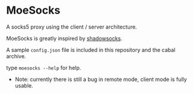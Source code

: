 MoeSocks
========


A socks5 proxy using the client / server architecture.

MoeSocks is greatly inspired by [shadowsocks].

A sample `config.json` file is included in this repository and the cabal archive.

type `moesocks --help` for help.

* Note: currently there is still a bug in remote mode, client mode is fully
  usable.

[shadowsocks]:https://github.com/shadowsocks/shadowsocks



